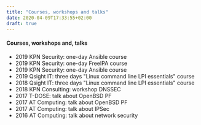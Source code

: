 ```yaml
---
title: "Courses, workshops and talks"
date: 2020-04-09T17:33:55+02:00
draft: true
---
```

#### Courses, workshops and, talks
- 2019 KPN Security: one-day Ansible course
- 2019 KPN Security: one-day FreeIPA course
- 2019 KPN Security: one-day Ansible course
- 2019 Qsight IT: three days "Linux command line LPI essentials" course
- 2018 Qsight IT: three days "Linux command line LPI essentials" course
- 2018 KPN Consulting: workshop DNSSEC
- 2017 T-DOSE: talk about OpenBSD PF
- 2017 AT Computing: talk about OpenBSD PF
- 2017 AT Computing: talk about IPSec
- 2016 AT Computing: talk about network security
